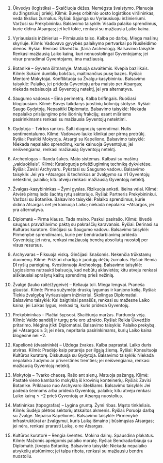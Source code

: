 1) Ūkvedys (logistika)
– Skaičiuoja dėžes. Nemėgsta švaistymo. Planuoja du žingsnius į priekį.
Kilmė: Buvęs orbitinio uosto logistikos viršininkas, veda tikslius žurnalus.
Ryšiai: Sąjunga su Vyriausiuoju inžinieriumi. Varžosi su Prekybininku.
Balsavimo taisyklė: Visada palaiko sprendimus, kurie didina Atsargas; jei keli tokie, renkasi su mažiausia Laiko kaina.

2) Vyriausiasis inžinierius
– Pirmiausia taiso. Kalba po darbų. Miega mašinų skyriuje.
Kilmė: Vadovavo gyvybės palaikymo pertvarkai po Nusileidimo dienos.
Ryšiai: Remiasi Ūkvedžiu. Įtaria Archeologą.
Balsavimo taisyklė: Renkasi mažiausią Laiko kainą, kuri nenuostolingai Gyventojams; jei visur praradimai Gyventojams, ima mažiausią.

3) Botanikė
– Gyvena šiltnamyje. Matuoja savaitėmis. Kvepia bazilikais.
Kilmė: Sukūrė dumblių bokštus, maitinančius pusę bazės.
Ryšiai: Mentorė Mokytojai. Konfliktuoja su Žvalgu-kasybininku.
Balsavimo taisyklė: Palaiko, jei prideda Gyventojų arba maisto per Atsargas; niekada nebalsuoja už Gyventojų netektį, jei yra alternatyva.

4) Saugumo vadovas
– Eina perimetrą. Kalba brifingais. Ruošiasi blogiausiam.
Kilmė: Buvęs taikdarys juostinių kolonijų stotyse.
Ryšiai: Saugo Gydytoją. Nepasitiki Diplomate.
Balsavimo taisyklė: Niekada nepalaiko prisijungimo prie išorinių frakcijų; esant mišriems pasirinkimams renkasi su mažiausia Gyventojų netektimi.

5) Gydytoja
– Tvirtos rankos. Šalti diagnozių sprendimai. Nulis sentimentalumo.
Kilmė: Vadovavo lauko klinikai per pirmą protrūkį.
Ryšiai: Pasitiki Mokytoja. Atsargi su Kapelione.
Balsavimo taisyklė: Niekada nepalaiko sprendimų, kurie kainuoja Gyventojus; jei neišvengiama, renkasi mažiausią Gyventojų netektį.

6) Archeologas
– Randa šukes. Mato sistemas. Kalbasi su mašinų „vaiduokliais“.
Kilmė: Kataloguoja priešžlugiminę techniką dykvietėse.
Ryšiai: Žavisi Archyvaru. Pykstasi su Saugumo vadovu.
Balsavimo taisyklė: Jei yra +Atsargos iš technikos ar žvalgymo su ≤1 Gyventojų netektimi, palaiko; kitu atveju renkasi mažiausią Gyventojų netektį.

7) Žvalgas-kasybininkas
– Žymi gyslas. Rizikuoja anksti. Išeina vėlai.
Kilmė: Atvėrė pirmą ledo šachtą rytų sektoriuje.
Ryšiai: Partneris Prekybininkui. Varžosi su Botanike.
Balsavimo taisyklė: Palaiko sprendimus, kurie didina Atsargas net jei kainuoja Laiko; niekada nepalaiko −Atsargos, jei yra alternatyva.

8) Diplomatė
– Pirma klauso. Tada maino. Paskui pasirašo.
Kilmė: Išvedė saugaus pravažiavimo paktą su pakraščių karavanais.
Ryšiai: Derinasi su Kultūros kuratore. Ginčijasi su Saugumo vadovu.
Balsavimo taisyklė: Pirmenybė sprendimams, kurie per bendradarbiavimą prideda Gyventojų; jei nėra, renkasi mažiausią bendrą absoliutų nuostolį per visus resursus.

9) Archyvaras
– Fiksuoja viską. Ginčijasi išnašomis. Nekenčia trūkstamų duomenų.
Kilmė: Prižiūri chartiją ir juodųjų dėžių žurnalus.
Ryšiai: Remia DI ryšių pareigūną. Kvestionuoja Archeologą.
Balsavimo taisyklė: Lygiosioms nutraukti balsuoja, kad nebūtų aklavietės; kitu atveju renkasi aiškiausiai aprašytų kaštų sprendimą prieš nežinią.

10) Žvalgė (lauko raitė/žygeivė)
– Keliauja toli. Miega lengvai. Praneša glaustai.
Kilmė: Pirma sužymėjo druskų lygumas ir kanjono kelią.
Ryšiai: Tiekia žvalgybą Vyriausiajam inžinieriui. Skolingas Diplomatiai.
Balsavimo taisyklė: Kai baigtiniai panašūs, renkasi su mažesne Laiko kaina; jei Laikas lygus, renkasi tą, kuris prideda Gyventojų.

11) Prekybininkas
– Plačiai šypsosi. Skaičiuoja maržas. Parduoda vėją.
Kilmė: Valdo sandėlį ir turgų prie oro užrakto.
Ryšiai: Reikia Ūkvedžio pritarimo. Mėgina įtikti Diplomatiai.
Balsavimo taisyklė: Palaiko prekybą, jei +Atsargos ≥ 3; jei nėra, nepritaria pasirinkimams, kurių Laiko kaina blogesnė nei −2.

12) Kapelionė (dvasininkė)
– Uždega žvakes. Kalba paprastai. Laiko duris atviras.
Kilmė: Pradėjo kaip patarėja per ilgąją žiemą.
Ryšiai: Konsultuoja Kultūros kuratorę. Diskutuoja su Gydytoja.
Balsavimo taisyklė: Niekada nepalaiko žudymo ar priverstinės tremties; jei neišvengiama, renkasi mažiausią Gyventojų netektį.

13) Mokytoja
– Tvarko chaosą. Rašo ant sienų. Matuoja pažangą.
Kilmė: Pastatė vieno kambario mokyklą iš krovinių konteinerių.
Ryšiai: Žavisi Botanike. Priklauso nuo Archyvaro ištekliams.
Balsavimo taisyklė: Jei padeda šeimoms arba prideda Gyventojų, palaiko; kitu atveju renkasi Laiko kainą ≤ −2 prieš Gyventojų ar Atsargų nuostolius.

14) Matininkas (topografas)
– Lygina gruntą. Žymi ribas. Mąsto tinkleliais.
Kilmė: Sudėjo plėtros sektorių atskaitos akmenis.
Ryšiai: Poruoja darbą su Žvalge. Nepaiso Kapelionės.
Balsavimo taisyklė: Pirmenybė infrastruktūrai ar žvalgymui, kuris Laiką išmaino į būsimąsias Atsargas; jei nėra, renkasi prarasti Laiką, o ne Atsargas.

15) Kultūros kuratorė
– Rengia šventes. Mokina dainų. Spausdina plakatus.
Kilmė: Mažomis apeigomis palaiko moralę.
Ryšiai: Bendradarbiauja su Diplomatė. Įkvepia Botanikę.
Balsavimo taisyklė: Niekada nepalaiko atvykėlių atstūmimo; jei talpa ribota, renkasi su mažiausiu bendru nuostoliu.